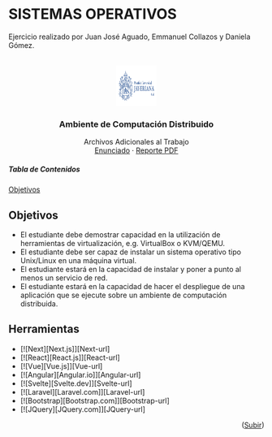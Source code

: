 # SISTEMAS OPERATIVOS
Ejercicio realizado por Juan José Aguado, Emmanuel Collazos y Daniela Gómez.
<a name="readme-top"></a>
<!-- LOGO -->
<br />
<div align="center">
  <a href="https://github.com/othneildrew/Best-README-Template">
    <img src="imagenes/logo horizontal.png" alt="LogoJaveriaa" width="80" height="80">
  </a>

  <h3 align="center">Ambiente de Computación Distribuido</h3>

  <p align="center">
    Archivos Adicionales al Trabajo
    <br />
    <a href="https://github.com/othneildrew/Best-README-Template">Enunciado</a>
    ·
    <a href="https://github.com/othneildrew/Best-README-Template/issues">Reporte PDF</a>
  </p>
</div>

##### Tabla de Contenidos
[Objetivos](#objet)  



<!-- OBJETIVOS -->
## Objetivos 
<a name="objet"></a>

* El estudiante debe demostrar capacidad en la utilización de herramientas de virtualización, e.g. VirtualBox o KVM/QEMU.
* El estudiante debe ser capaz de instalar un sistema operativo tipo Unix/Linux en una máquina virtual.
* El estudiante estará en la capacidad de instalar y poner a punto al menos un servicio de red.
* El estudiante estará en la capacidad de hacer el despliegue de una aplicación que se ejecute sobre un ambiente de computación distribuida.

## Herramientas

* [![Next][Next.js]][Next-url]
* [![React][React.js]][React-url]
* [![Vue][Vue.js]][Vue-url]
* [![Angular][Angular.io]][Angular-url]
* [![Svelte][Svelte.dev]][Svelte-url]
* [![Laravel][Laravel.com]][Laravel-url]
* [![Bootstrap][Bootstrap.com]][Bootstrap-url]
* [![JQuery][JQuery.com]][JQuery-url]

<p align="right">(<a href="#readme-top">Subir</a>)</p>
